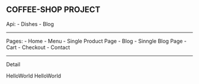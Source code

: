 COFFEE-SHOP PROJECT
--------------------
Api:
    - Dishes
    - Blog

--------------------
Pages:
    - Home
    - Menu
        - Single Product Page
    - Blog
        - Sinngle Blog Page
    - Cart
        - Checkout
    - Contact

--------------------
Detail

HelloWorld HelloWorld
